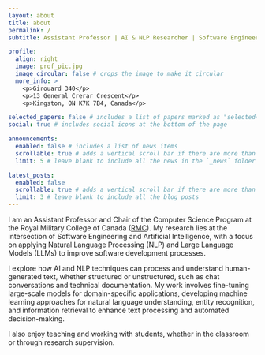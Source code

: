 ```yaml
---
layout: about
title: about
permalink: /
subtitle: Assistant Professor | AI & NLP Researcher | Software Engineering

profile:
  align: right
  image: prof_pic.jpg
  image_circular: false # crops the image to make it circular
  more_info: >
    <p>Girouard 340</p>
    <p>13 General Crerar Crescent</p>
    <p>Kingston, ON K7K 7B4, Canada</p>

selected_papers: false # includes a list of papers marked as "selected={true}"
social: true # includes social icons at the bottom of the page

announcements:
  enabled: false # includes a list of news items
  scrollable: true # adds a vertical scroll bar if there are more than 3 news items
  limit: 5 # leave blank to include all the news in the `_news` folder

latest_posts:
  enabled: false
  scrollable: true # adds a vertical scroll bar if there are more than 3 new posts items
  limit: 3 # leave blank to include all the blog posts
---
```


I am an Assistant Professor and Chair of the Computer Science Program at the Royal Military College of Canada (<a href="https://www.rmc-cmr.ca/en/mathematics-and-computer-science/dr-mariam-el-mezouar">RMC</a>). My research lies at the intersection of Software Engineering and Artificial Intelligence, with a focus on applying Natural Language Processing (NLP) and Large Language Models (LLMs) to improve software development processes.

I explore how AI and NLP techniques can process and understand human-generated text, whether structured or unstructured, such as chat conversations and technical documentation. My work involves fine-tuning large-scale models for domain-specific applications, developing machine learning approaches for natural language understanding, entity recognition, and information retrieval to enhance text processing and automated decision-making.

I also enjoy teaching and working with students, whether in the classroom or through research supervision. 